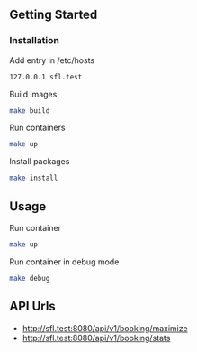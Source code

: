 ## Getting Started

### Installation
Add entry in /etc/hosts
```bash
127.0.0.1 sfl.test
```
Build images
```bash
make build
```
Run containers
```bash
make up
```
Install packages
```bash 
make install
``` 

## Usage

Run container
```bash
make up
``` 
Run container in debug mode
```bash
make debug
```

## API Urls
- http://sfl.test:8080/api/v1/booking/maximize
- http://sfl.test:8080/api/v1/booking/stats
